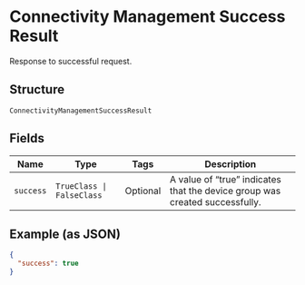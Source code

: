 
# Connectivity Management Success Result

Response to successful request.

## Structure

`ConnectivityManagementSuccessResult`

## Fields

| Name | Type | Tags | Description |
|  --- | --- | --- | --- |
| `success` | `TrueClass \| FalseClass` | Optional | A value of “true” indicates that the device group was created successfully. |

## Example (as JSON)

```json
{
  "success": true
}
```

